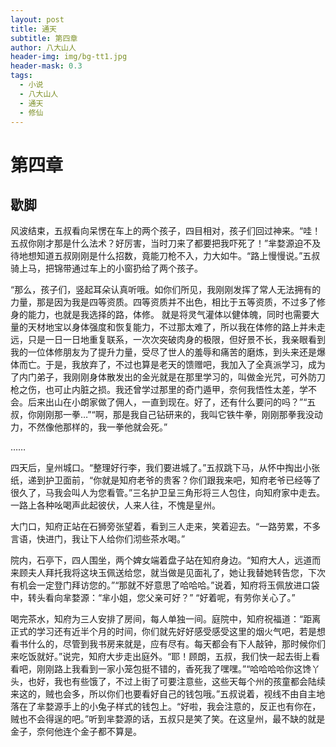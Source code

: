 ```yaml
---
layout: post
title: 通天
subtitle: 第四章
author: 八大山人
header-img: img/bg-tt1.jpg
header-mask: 0.3
tags:
  - 小说
  - 八大山人
  - 通天
  - 修仙
---
```


# **第四章**

歇脚
--

风波结束，五叔看向呆愣在车上的两个孩子，四目相对，孩子们回过神来。“哇！五叔你刚才那是什么法术？好厉害，当时刀来了都要把我吓死了！”芈婺源迫不及待地想知道五叔刚刚是什么招数，竟能刀枪不入，力大如牛。“路上慢慢说。”五叔骑上马，把锦带通过车上的小窗扔给了两个孩子。

“那么，孩子们，竖起耳朵认真听哦。如你们所见，我刚刚发挥了常人无法拥有的力量，那是因为我是四等资质。四等资质并不出色，相比于五等资质，不过多了修身的能力，也就是我选择的路，体修。 就是将灵气灌体以健体魄，同时也需要大量的天材地宝以身体强度和恢复能力，不过那太难了，所以我在体修的路上并未走远，只是一日一日地重复联系，一次次突破肉身的极限，但好景不长，我亲眼看到我的一位体修朋友为了提升力量，受尽了世人的羞辱和痛苦的磨炼，到头来还是爆体而亡。于是，我放弃了，不过也算是老天的馈赠吧，我加入了全真派学习，成为了内门弟子，我刚刚身体散发出的金光就是在那里学习的，叫做金光咒，可外防刀枪之伤，也可止内脏之损。我还曾学过那里的奇门遁甲，奈何我悟性太差，学不会。后来出山在小朗家做了佣人，一直到现在。好了，还有什么要问的吗？”“五叔，你刚刚那一拳…”“啊，那是我自己钻研来的，我叫它铁牛拳，刚刚那拳我没动力，不然像他那样的，我一拳他就会死。”

……

四天后，皇州城口。“整理好行李，我们要进城了。”五叔跳下马，从怀中掏出小张纸，递到护卫面前，“你就是知府老爷的贵客？你们跟我来吧，知府老爷已经等了很久了，马我会叫人为您看管。”三名护卫呈三角形将三人包住，向知府家中走去。一路上各种吆喝声此起彼伏，人来人往，不愧是皇州。

大门口，知府正站在石狮旁张望着，看到三人走来，笑着迎去。“一路劳累，不多言语，快进门，我让下人给你们沏些茶水喝。”

院内，石亭下，四人围坐，两个婢女端着盘子站在知府身边。“知府大人，远道而来顾夫人拜托我将这块玉佩送给您，就当做是见面礼了，她让我替她转告您，下次有机会一定登门拜访您的。”“那就不好意思了哈哈哈。”说着，知府将玉佩放进口袋中，转头看向芈婺源：“芈小姐，您父亲可好？”
“好着呢，有劳你关心了。”

喝完茶水，知府为三人安排了房间，每人单独一间。庭院中，知府祝福道：“距离正式的学习还有近半个月的时间，你们就先好好感受感受这里的烟火气吧，若是想看书什么的，尽管到我书房来就是，应有尽有。每天都会有下人敲钟，那时候你们来吃饭就好。”说完，知府大步走出庭外。“耶！顾朗，五叔，我们快一起去街上看看吧，刚刚路上我看到一家小笼包挺不错的，香死我了嘿嘿。”“哈哈哈哈你这馋丫头，也好，我也有些饿了，不过上街了可要注意些，这些天每个州的孩童都会陆续来这的，贼也会多，所以你们也要看好自己的钱包哦。”五叔说着，视线不由自主地落在了芈婺源手上的小兔子样式的钱包上。“好啦，我会注意的，反正也有你在，贼也不会得逞的吧。”听到芈婺源的话，五叔只是笑了笑。在这皇州，最不缺的就是金子，奈何他连个金子都不算是。
